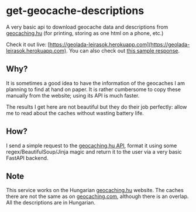# get-geocache-descriptions
A very basic api to download geocache data and descriptions from [geocaching.hu](https://geocaching.hu) (for printing, storing as one html on a phone, etc.)

Check it out live: [https://geolada-leirasok.herokuapp.com](https://geolada-leirasok.herokuapp.com). You can also check out [this sample response](https://geolada-leirasok.herokuapp.com/caches/70).

## Why?

It is sometimes a good idea to have the information of the geocaches I am planning to find at hand on paper. It is rather cumbersome to copy these manually from the website; using its API is much faster. 

The results I get here are not beautiful but they do their job perfectly: allow me to read about the caches without wasting battery life.

## How?

I send a simple request to the [geocaching.hu API](https://api.geocaching.hu/), format it using some regex/BeautifulSoup/Jinja magic and return it to the user via a very basic FastAPI backend.

## Note

This service works on the Hungarian [geocaching.hu](https://geocaching.hu) website. The caches there are not the same as on [geocaching.com](https://geocaching.com), although there is an overlap. All the descriptions are in Hungarian. 